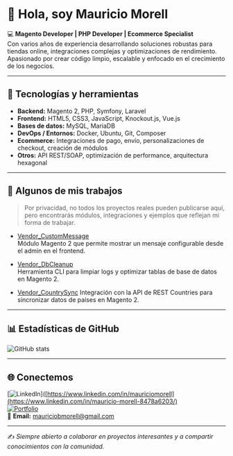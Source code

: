 # 👋 Hola, soy Mauricio Morell

💻 **Magento Developer | PHP Developer | Ecommerce Specialist**  
Con varios años de experiencia desarrollando soluciones robustas para tiendas online, integraciones complejas y optimizaciones de rendimiento.  
Apasionado por crear código limpio, escalable y enfocado en el crecimiento de los negocios.

---

## 🚀 Tecnologías y herramientas

- **Backend:** Magento 2, PHP, Symfony, Laravel  
- **Frontend:** HTML5, CSS3, JavaScript, Knockout.js, Vue.js  
- **Bases de datos:** MySQL, MariaDB  
- **DevOps / Entornos:** Docker, Ubuntu, Git, Composer  
- **Ecommerce:** Integraciones de pago, envío, personalizaciones de checkout, creación de módulos  
- **Otros:** API REST/SOAP, optimización de performance, arquitectura hexagonal

---

## 📌 Algunos de mis trabajos

> Por privacidad, no todos los proyectos reales pueden publicarse aquí, pero encontrarás módulos, integraciones y ejemplos que reflejan mi forma de trabajar.

- [Vendor_CustomMessage](https://github.com/mauriciobmorelldev/mauriciobmorelldev/tree/main/Vendor_CustomMessage)  
  Módulo Magento 2 que permite mostrar un mensaje configurable desde el admin en el frontend.

- [Vendor_DbCleanup](https://github.com/mauriciobmorelldev/mauriciobmorelldev/tree/main/Vendor_DbCleanup)  
  Herramienta CLI para limpiar logs y optimizar tablas de base de datos en Magento 2.

- [Vendor_CountrySync](https://github.com/mauriciobmorelldev/mauriciobmorelldev/tree/main/Vendor_CountrySync)
  Integración con la API de REST Countries para sincronizar datos de países en Magento 2.
 

---

## 📊 Estadísticas de GitHub

![GitHub stats](https://github-readme-stats.vercel.app/api?username=mauriciobmorelldev&show_icons=true&theme=default)

---

## 🌐 Conectemos

[![LinkedIn](https://img.shields.io/badge/LinkedIn-Mauricio%20Morell-blue)]([https://www.linkedin.com/in/mauriciomorell](https://www.linkedin.com/in/mauricio-morell-8478a6203/)  
[![Portfolio](https://img.shields.io/badge/Portfolio-Croodev.com-green)](https://croodev.com/)  
📧 **Email:** mauriciobmorell@gmail.com

---
✍ *Siempre abierto a colaborar en proyectos interesantes y a compartir conocimientos con la comunidad.*
